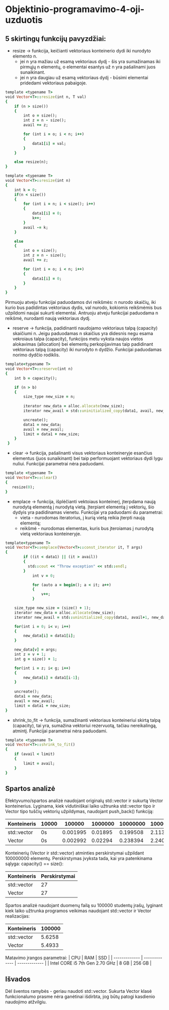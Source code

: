 # Objektinio-programavimo-4-oji-uzduotis

 ## 5 skirtingų funkcijų pavyzdžiai:

* resize → funkcija, keičianti vektoriaus konteinerio dydi iki nurodyto elemento n. 
   * jei n yra mažiau už esamą vektoriaus dydį - šis yra sumažinamas iki pirmųjų n elementų, o elementai esantys už n yra pašalinami juos sunaikinant.
   * jei n yra daugiau už esamą vektoriaus dydį - būsimi elementai pridedami vektoriaus pabaigoje.
``` ruby
template <typename T>
void Vector<T>::resize(int n, T val)
{
    if (n > size()) 
    {
        int o = size();
        int z = n - size();
        avail += z;

        for (int i = o; i < n; i++) 
        {
            data1[i] = val;
        }
    }

    else resize(n);
}

template <typename T>
void Vector<T>::resize(int n) 
{
    int k = 0;
    if(n < size())
    {
        for (int i = n; i < size(); i++) 
        {
            data1[i] = 0;
            k++;
        }
        avail -= k;
    }

    else 
    {
        int o = size();
        int z = n - size();
        avail += z;

        for (int i = o; i < n; i++) 
        {
            data1[i] = 0;
        }
    }
}

```
Pirmuoju atveju funkcijai paduodamos dvi reikšmės: n nurodo skaičių, iki kurio bus padidintas vektoriaus dydis, val nurodo, kokiomis reikšmėmis bus užpildomi naujai sukurti elementai.
Antruoju atveju funkcijai paduodama n reikšmė, nurodanti naują vektoriaus dydį.


* reserve → funkcija, padidinanti naudojamo vektoriaus talpą (capacity) skaičiumi n. Jeigu paduodamas n skaičius yra didesnis negu esama vekroiaus talpa (capacity), funkcijos metu vyksta naujos vietos alokavimas (allocation) bei elementų perkopijavimas taip padidinant vektoriaus talpą (capacity) iki nurodyto n dydžio. Funkcijai paduodamas norimo dydčio rodiklis. 
``` ruby
template<typename T>
void Vector<T>::reserve(int n) 
{
    int b = capacity();

    if (n > b)
    {
        size_type new_size = n;
       
        iterator new_data = alloc.allocate(new_size);
        iterator new_avail = std::uninitialized_copy(data1, avail, new_data);

        uncreate();
        data1 = new_data;
        avail = new_avail;
        limit = data1 + new_size;
    }
 }
 ```
 
 * clear → funkcija, pašalinanti visus vektoriaus konteineryje esančius elementus (juos sunaikinant) bei taip performuojant vektoriaus dydi lygu nuliui. Funkcijai parametrai nėra paduodami.
 ``` ruby
template <typename T>
void Vector<T>::clear() 
{
    resize(0);
}
```

* emplace → funkcija, išplėčianti vektoiaus konteinerį, įterpdama naują nurodytą elementą į nurodytą vietą. Įterpiant elementą į vektorių, šio dydyis yra padidinamas vienetu. Funkcijai yra paduodami du parametrai: 
    * vieta - nurodomas iteratorius, į kurią vietą reikia įterpti naują elementą;
    * reikšmė - nurodomas elementas, kuris bus įteroiamas į nurodytą vietą vektoriaus konteineryje.
``` ruby
template<typename T>
void Vector<T>::emplace(Vector<T>::const_iterator it, T args) 
{
        if ((it < data1) || (it > avail)) 
        {
          std::cout << "Throw exception" << std::endl;
        }
            int v = 0;

            for (auto a = begin(); a < it; a++) 
            {
                v++;
            }

    size_type new_size = (size() + 1);
    iterator new_data = alloc.allocate(new_size);
    iterator new_avail = std::uninitialized_copy(data1, avail+1, new_data);

    for(int i = 0; i< v; i++)
    {
        new_data[i] = data1[i];
    }

    new_data[v] = args;
    int z = v + 1;
    int g = size() + 1;

    for(int i = z; i< g; i++)
    {
        new_data[i] = data1[i-1];
    }
    
    uncreate();
    data1 = new_data;
    avail = new_avail;
    limit = data1 + new_size;
}
```
* shrink_to_fit → funkcija, sumažinanti vektoriaus konteineriui skirtą talpą (capacity), tai yra, sumažina vektoriui rezervuotą, tačiau nereikalingą, atmintį. Funkcijai parametrai nėra paduodami.
``` ruby
template <typename T>
void Vector<T>::shrink_to_fit()
{
    if (avail < limit) 
    {
        limit = avail;
    }
}
```
## Spartos analizė
Efektyvumo/spartos analizė naudojant originalų std::vector ir sukurtą Vector konteinerius. Lyginama, kiek vidutiniškai laiko užtrunka  std::vector tipo ir Vector tipo tuščių vektorių užpildymas, naudojant push_back() funkciją:


|  Konteineris       | 10000 | 100000 | 1000000 | 10000000 | 100000000 |
| ------------- | ------------- | ------------- | ------------- | ------------- | ------------- 
| std::vector  | 0s | 0.001995 |  0.01895 | 0.199508 | 2.11385 | 
| Vector | 0s | 0.002992 | 0.02294 | 0.238394 | 2.24057 |



Konteinerių (Vector ir std::vector) atminties perskirstymai užpildant 100000000 elementų. Perskirstymas įvyksta tada, kai yra patenkinama sąlyga: capacity() == size():


| Konteineris | Perskirstymai |
| ------------- | ------------- |  
| std::vector  | 27| 
| Vector | 27 |


Spartos analizė naudojant duomenų failą su 100000 studentų įrašų, lyginant kiek laiko užtrunka programos veikimas naudojant std::vector ir Vector realizacijas:

| Konteineris | 100000 | 
| ------------- | ------------- | 
| std::vector  |5.6258| 
| Vector | 5.4933 |


Matavimo įrangos parametrai:
| CPU | RAM | SSD |
| ------------- | ------------- | ------------- |
| Intel CORE i5 7th Gen 2.70 GHz | 8 GB  | 256 GB |

## Išvados

Dėl šventos ramybės - geriau naudoti std::vector. Sukurta Vector klasė funkcionalumo prasme nėra ganėtinai išdirbta, jog būtų patogi kasdienio naudojimo atžvilgiu. 
